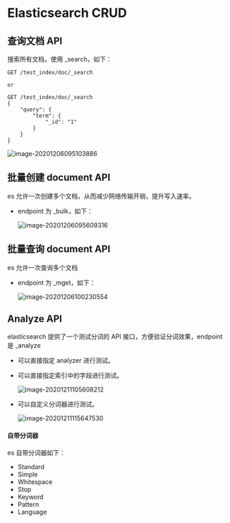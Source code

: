 # Elasticsearch CRUD



## 查询文档 API

搜索所有文档，使用 _search，如下：

```
GET /test_index/doc/_search

or

GET /test_index/doc/_search
{
	"query": {
		"term": {
			"_id": "1"
		}
	}
}
```

![image-20201206095103886](https://image-hosting.jellyfishmix.com/20201206095103.png)



## 批量创建 document API

es 允许一次创建多个文档，从而减少网络传输开销，提升写入速率。

- endpoint 为 _bulk，如下：

  ![image-20201206095609316](https://image-hosting.jellyfishmix.com/20201206095609.png)

## 批量查询 document API

es 允许一次查询多个文档

- endpoint 为 _mget，如下：

  ![image-20201206100230554](https://image-hosting.jellyfishmix.com/20201206100230.png)



## Analyze API

elasticsearch 提供了一个测试分词的 API 接口，方便验证分词效果，endpoint 是 _analyze

- 可以直接指定 analyzer 进行测试。

- 可以直接指定索引中的字段进行测试。

  ![image-20201211105608212](https://image-hosting.jellyfishmix.com/20201211105608.png)

- 可以自定义分词器进行测试。

  ![image-20201211115647530](https://image-hosting.jellyfishmix.com/20201211115647.png)

#### 自带分词器

es 自带分词器如下：

- Standard
- Simple
- Whitespace
- Stop
- Keyword
- Pattern
- Language

